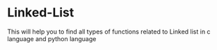 # Linked-List
This will help you to find all types of functions related to Linked list in c language and python language
